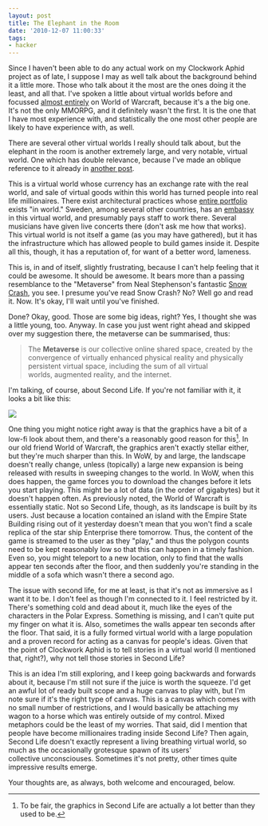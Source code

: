 ```yaml
---
layout: post
title: The Elephant in the Room
date: '2010-12-07 11:00:33'
tags:
- hacker
---
```


Since I haven't been able to do any actual work on my Clockwork Aphid project as of late, I suppose I may as well talk about the background behind it a little more. Those who talk about it the most are the ones doing it the least, and all that. I've spoken a little about virtual worlds before and focussed [almost entirely][wow-oh-wow] on World of Warcraft, because it's a the big one. It's not the only MMORPG, and it definitely wasn't the first. It is the one that I have most experience with, and statistically the one most other people are likely to have experience with, as well.  

[wow-oh-wow]: /2010/10/08/wow-oh-wow

There are several other virtual worlds I really should talk about, but the elephant in the room is another extremely large, and very notable, virtual world. One which has double relevance, because I've made an oblique reference to it already in [another post].  

[another post]: /2010/10/19/youre-speaking-my-landscape-baby

<!-- More -->

This is a virtual world whose currency has an exchange rate with the real world, and sale of virtual goods within this world has turned people into real life millionaires. There exist architectural practices whose [entire portfolio] exists "in world." Sweden, among several other countries, has an [embassy] in this virtual world, and presumably pays staff to work there. Several musicians have given live concerts there (don't ask me how that works). This virtual world is not itself a game (as you may have gathered), but it has the infrastructure which has allowed people to build games inside it. Despite all this, though, it has a reputation of, for want of a better word, lameness.  

[entire portfolio]: http://acs.anshechung.com/index.php?cmd=portfolios
[embassy]: http://www.sweden.se/eng/Home/Lifestyle/Reading/Second-Life/

This is, in and of itself, slightly frustrating, because I can't help feeling that it could be awesome. It should be awesome. It bears more than a passing resemblance to the "Metaverse" from Neal Stephenson's fantastic [Snow Crash], you see. I presume you've read Snow Crash? No? Well go and read it. Now. It's okay, I'll wait until you've finished.  

[Snow Crash]: http://www.amazon.co.uk/Snow-Crash-Neal-Stephenson/dp/0140232923?tag=harveyncom-21

Done? Okay, good. Those are some big ideas, right? Yes, I thought she was a little young, too. Anyway. In case you just went right ahead and skipped over my suggestion there, the metaverse can be summarised, thus: 


> The <b>Metaverse</b> is our collective online shared space, created by the convergence of virtually enhanced physical reality and physically persistent virtual space, including the sum of all virtual worlds, augmented reality, and the internet.


I'm talking, of course, about Second Life. If you're not familiar with it, it looks a bit like this: 

![](https://wiki-land.wikispaces.com/file/view/second_life_2.jpg/142027689/second_life_2.jpg) 
 
One thing you might notice right away is that the graphics have a bit of a low-fi look about them, and there's a reasonably good reason for this[^1]. In our old friend World of Warcraft, the graphics aren't exactly stellar either, but they're much sharper than this. In WoW, by and large, the landscape doesn't really change, unless (topically) a large new expansion is being released with results in sweeping changes to the world. In WoW, when this does happen, the game forces you to download the changes before it lets you start playing. This might be a lot of data (in the order of gigabytes) but it doesn't happen often. As previously noted, the World of Warcraft is essentially static. Not so Second Life, though, as its landscape is built by its users. Just because a location contained an island with the Empire State Building rising out of it yesterday doesn't mean that you won't find a scale replica of the star ship Enterprise there tomorrow. Thus, the content of the game is streamed to the user as they "play," and thus the polygon counts need to be kept reasonably low so that this can happen in a timely fashion. Even so, you might teleport to a new location, only to find that the walls appear ten seconds after the floor, and then suddenly you're standing in the middle of a sofa which wasn't there a second ago.  

The issue with second life, for me at least, is that it's not as immersive as I want it to be. I don't feel as though I'm connected to it. I feel restricted by it. There's something cold and dead about it, much like the eyes of the characters in the Polar Express. Something is missing, and I can't quite put my finger on what it is. Also, sometimes the walls appear ten seconds after the floor. That said, it is a fully formed virtual world with a large population and a proven record for acting as a canvas for people's ideas. Given that the point of Clockwork Aphid is to tell stories in a virtual world (I mentioned that, right?), why not tell those stories in Second Life?  

This is an idea I'm still exploring, and I keep going backwards and forwards about it, because I'm still not sure if the juice is worth the squeeze. I'd get an awful lot of ready built scope and a huge canvas to play with, but I'm note sure if it's the right type of canvas. This is a canvas which comes with no small number of restrictions, and I would basically be attaching my wagon to a horse which was entirely outside of my control. Mixed metaphors could be the least of my worries. That said, did I mention that people have become millionaires trading inside Second Life? Then again, Second Life doesn't exactly represent a living breathing virtual world, so much as the occasionally grotesque spawn of its users' collective unconsciouses. Sometimes it's not pretty, other times quite impressive results emerge.  

Your thoughts are, as always, both welcome and encouraged, below.  

[^1]: To be fair, the graphics in Second Life are actually a lot better than they used to be.

